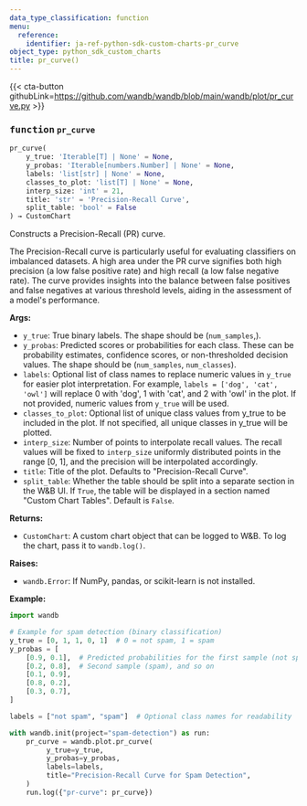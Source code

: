 ```yaml
---
data_type_classification: function
menu:
  reference:
    identifier: ja-ref-python-sdk-custom-charts-pr_curve
object_type: python_sdk_custom_charts
title: pr_curve()
---
```


{{< cta-button githubLink=https://github.com/wandb/wandb/blob/main/wandb/plot/pr_curve.py >}}




### <kbd>function</kbd> `pr_curve`

```python
pr_curve(
    y_true: 'Iterable[T] | None' = None,
    y_probas: 'Iterable[numbers.Number] | None' = None,
    labels: 'list[str] | None' = None,
    classes_to_plot: 'list[T] | None' = None,
    interp_size: 'int' = 21,
    title: 'str' = 'Precision-Recall Curve',
    split_table: 'bool' = False
) → CustomChart
```

Constructs a Precision-Recall (PR) curve. 

The Precision-Recall curve is particularly useful for evaluating classifiers on imbalanced datasets. A high area under the PR curve signifies both high precision (a low false positive rate) and high recall (a low false negative rate). The curve provides insights into the balance between false positives and false negatives at various threshold levels, aiding in the assessment of a model's performance. 



**Args:**
 
 - `y_true`:  True binary labels. The shape should be (`num_samples`,). 
 - `y_probas`:  Predicted scores or probabilities for each class.  These can be probability estimates, confidence scores, or non-thresholded  decision values. The shape should be (`num_samples`, `num_classes`). 
 - `labels`:  Optional list of class names to replace  numeric values in `y_true` for easier plot interpretation.  For example, `labels = ['dog', 'cat', 'owl']` will replace 0 with  'dog', 1 with 'cat', and 2 with 'owl' in the plot. If not provided,  numeric values from `y_true` will be used. 
 - `classes_to_plot`:  Optional list of unique class values from  y_true to be included in the plot. If not specified, all unique  classes in y_true will be plotted. 
 - `interp_size`:  Number of points to interpolate recall values. The  recall values will be fixed to `interp_size` uniformly distributed  points in the range [0, 1], and the precision will be interpolated  accordingly. 
 - `title`:  Title of the plot. Defaults to "Precision-Recall Curve". 
 - `split_table`:  Whether the table should be split into a separate section  in the W&B UI. If `True`, the table will be displayed in a section named  "Custom Chart Tables". Default is `False`. 



**Returns:**
 
 - `CustomChart`:  A custom chart object that can be logged to W&B. To log the  chart, pass it to `wandb.log()`. 



**Raises:**
 
 - `wandb.Error`:  If NumPy, pandas, or scikit-learn is not installed. 





**Example:**
 

```python
import wandb

# Example for spam detection (binary classification)
y_true = [0, 1, 1, 0, 1]  # 0 = not spam, 1 = spam
y_probas = [
    [0.9, 0.1],  # Predicted probabilities for the first sample (not spam)
    [0.2, 0.8],  # Second sample (spam), and so on
    [0.1, 0.9],
    [0.8, 0.2],
    [0.3, 0.7],
]

labels = ["not spam", "spam"]  # Optional class names for readability

with wandb.init(project="spam-detection") as run:
    pr_curve = wandb.plot.pr_curve(
         y_true=y_true,
         y_probas=y_probas,
         labels=labels,
         title="Precision-Recall Curve for Spam Detection",
    )
    run.log({"pr-curve": pr_curve})
```